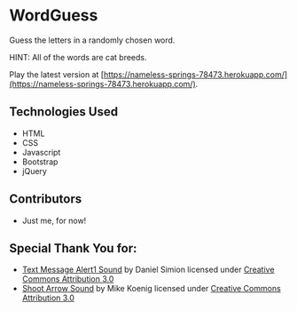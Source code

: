 # WordGuess
Guess the letters in a randomly chosen word.

HINT: All of the words are cat breeds.

Play the latest version at [https://nameless-springs-78473.herokuapp.com/](https://nameless-springs-78473.herokuapp.com/).

## Technologies Used
- HTML
- CSS
- Javascript
- Bootstrap
- jQuery

## Contributors
- Just me, for now!

## Special Thank You for:
- [Text Message Alert1 Sound](http://soundbible.com/2154-Text-Message-Alert-1.html) by Daniel Simion licensed under [Creative Commons Attribution 3.0](https://creativecommons.org/licenses/by/3.0/)
- [Shoot Arrow Sound](http://soundbible.com/2108-Shoot-Arrow.html) by Mike Koenig licensed under [Creative Commons Attribution 3.0](https://creativecommons.org/licenses/by/3.0/)
